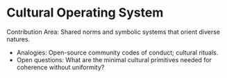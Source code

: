 # Cultural Operating System

Contribution Area: Shared norms and symbolic systems that orient diverse natures.

- Analogies: Open-source community codes of conduct; cultural rituals.
- Open questions: What are the minimal cultural primitives needed for coherence without uniformity?
